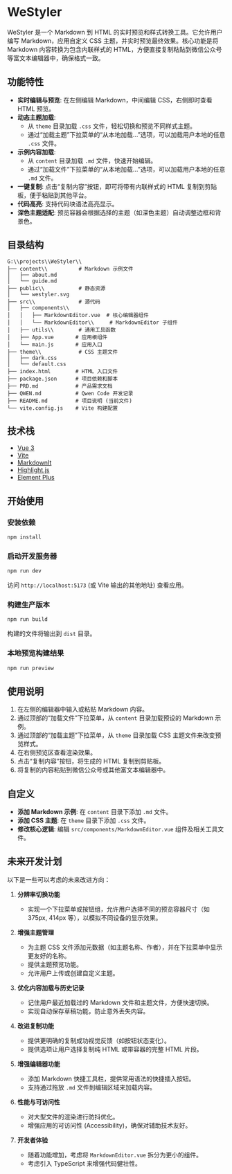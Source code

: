 # WeStyler

WeStyler 是一个 Markdown 到 HTML 的实时预览和样式转换工具。它允许用户编写 Markdown，应用自定义 CSS 主题，并实时预览最终效果。核心功能是将 Markdown 内容转换为包含内联样式的 HTML，方便直接复制粘贴到微信公众号等富文本编辑器中，确保格式一致。

## 功能特性

- **实时编辑与预览**: 在左侧编辑 Markdown，中间编辑 CSS，右侧即时查看 HTML 预览。
- **动态主题加载**:
    - 从 `theme` 目录加载 `.css` 文件，轻松切换和预览不同样式主题。
    - 通过“加载主题”下拉菜单的“从本地加载...”选项，可以加载用户本地的任意 `.css` 文件。
- **示例内容加载**:
    - 从 `content` 目录加载 `.md` 文件，快速开始编辑。
    - 通过“加载文件”下拉菜单的“从本地加载...”选项，可以加载用户本地的任意 `.md` 文件。
- **一键复制**: 点击“复制内容”按钮，即可将带有内联样式的 HTML 复制到剪贴板，便于粘贴到其他平台。
- **代码高亮**: 支持代码块语法高亮显示。
- **深色主题适配**: 预览容器会根据选择的主题（如深色主题）自动调整边框和背景色。

## 目录结构

```
G:\\projects\\WeStyler\\
├── content\\          # Markdown 示例文件
│   ├── about.md
│   └── guide.md
├── public\\           # 静态资源
│   └── westyler.svg
├── src\\              # 源代码
│   ├── components\\
│   │   ├── MarkdownEditor.vue  # 核心编辑器组件
│   │   └── MarkdownEditor\\     # MarkdownEditor 子组件
│   ├── utils\\        # 通用工具函数
│   ├── App.vue       # 应用根组件
│   └── main.js       # 应用入口
├── theme\\            # CSS 主题文件
│   ├── dark.css
│   └── default.css
├── index.html        # HTML 入口文件
├── package.json      # 项目依赖和脚本
├── PRD.md            # 产品需求文档
├── QWEN.md           # Qwen Code 开发记录
├── README.md         # 项目说明 (当前文件)
└── vite.config.js    # Vite 构建配置
```

## 技术栈

- [Vue 3](https://v3.vuejs.org/)
- [Vite](https://vitejs.dev/)
- [MarkdownIt](https://github.com/markdown-it/markdown-it)
- [Highlight.js](https://highlightjs.org/)
- [Element Plus](https://element-plus.org/)

## 开始使用

### 安装依赖

```bash
npm install
```

### 启动开发服务器

```bash
npm run dev
```

访问 `http://localhost:5173` (或 Vite 输出的其他地址) 查看应用。

### 构建生产版本

```bash
npm run build
```

构建的文件将输出到 `dist` 目录。

### 本地预览构建结果

```bash
npm run preview
```

## 使用说明

1.  在左侧的编辑器中输入或粘贴 Markdown 内容。
2.  通过顶部的“加载文件”下拉菜单，从 `content` 目录加载预设的 Markdown 示例。
3.  通过顶部的“加载主题”下拉菜单，从 `theme` 目录加载 CSS 主题文件来改变预览样式。
4.  在右侧预览区查看渲染效果。
5.  点击“复制内容”按钮，将生成的 HTML 复制到剪贴板。
6.  将复制的内容粘贴到微信公众号或其他富文本编辑器中。

## 自定义

- **添加 Markdown 示例**: 在 `content` 目录下添加 `.md` 文件。
- **添加 CSS 主题**: 在 `theme` 目录下添加 `.css` 文件。
- **修改核心逻辑**: 编辑 `src/components/MarkdownEditor.vue` 组件及相关工具文件。

## 未来开发计划

以下是一些可以考虑的未来改进方向：

1.  **分辨率切换功能**
    *   实现一个下拉菜单或按钮组，允许用户选择不同的预览容器尺寸（如 375px, 414px 等），以模拟不同设备的显示效果。

2.  **增强主题管理**
    *   为主题 CSS 文件添加元数据（如主题名称、作者），并在下拉菜单中显示更友好的名称。
    *   提供主题预览功能。
    *   允许用户上传或创建自定义主题。

3.  **优化内容加载与历史记录**
    *   记住用户最近加载过的 Markdown 文件和主题文件，方便快速切换。
    *   实现自动保存草稿功能，防止意外丢失内容。

4.  **改进复制功能**
    *   提供更明确的复制成功视觉反馈（如按钮状态变化）。
    *   提供选项让用户选择复制纯 HTML 或带容器的完整 HTML 片段。

5.  **增强编辑器功能**
    *   添加 Markdown 快捷工具栏，提供常用语法的快捷插入按钮。
    *   支持通过拖放 `.md` 文件到编辑区域来加载内容。

6.  **性能与可访问性**
    *   对大型文件的渲染进行防抖优化。
    *   增强应用的可访问性 (Accessibility)，确保对辅助技术友好。

7.  **开发者体验**
    *   随着功能增加，考虑将 `MarkdownEditor.vue` 拆分为更小的组件。
    *   考虑引入 TypeScript 来增强代码健壮性。